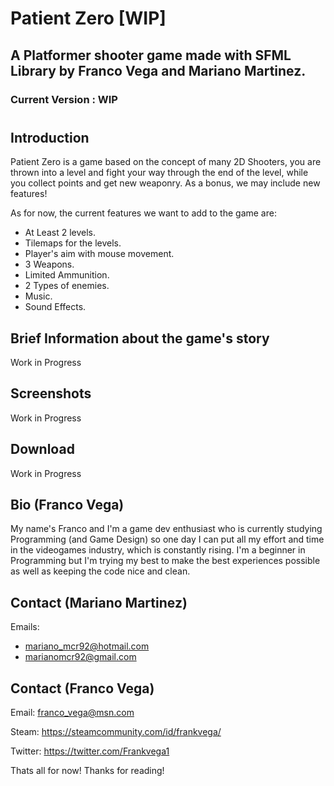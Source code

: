 # Patient Zero [WIP]
## A Platformer shooter game made with SFML Library by Franco Vega and Mariano Martinez.
### Current Version : WIP
#
## Introduction

Patient Zero is a game based on the concept of many 2D Shooters, you are thrown into a level and fight your way through the end of the level, while you collect points and get new weaponry. As a bonus, we may include new features!

As for now, the current features we want to add to the game are:

- At Least 2 levels.
- Tilemaps for the levels.
- Player's aim with mouse movement.
- 3 Weapons.
- Limited Ammunition.
- 2 Types of enemies.
- Music.
- Sound Effects.

## Brief Information about the game's story

Work in Progress

## Screenshots

Work in Progress


## Download

Work in Progress

## Bio (Franco Vega)

My name's Franco and I'm a game dev enthusiast who is currently studying Programming (and Game Design) so one day I can put all my effort and time in the videogames industry, which is constantly rising. I'm a beginner in Programming but I'm trying my best to make the best experiences possible as well as keeping the code nice and clean.

## Contact (Mariano Martinez)

Emails: 
- mariano_mcr92@hotmail.com
- marianomcr92@gmail.com

## Contact (Franco Vega)

Email: franco_vega@msn.com

Steam: https://steamcommunity.com/id/frankvega/

Twitter: https://twitter.com/Frankvega1

Thats all for now! Thanks for reading!
